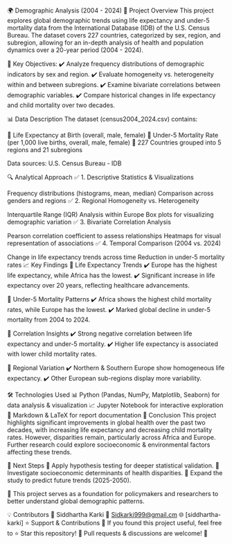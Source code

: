 🌍 Demographic Analysis (2004 - 2024)
📌 Project Overview
This project explores global demographic trends using life expectancy and under-5 mortality data from the International Database (IDB) of the U.S. Census Bureau. The dataset covers 227 countries, categorized by sex, region, and subregion, allowing for an in-depth analysis of health and population dynamics over a 20-year period (2004 - 2024).

🚀 Key Objectives:
✔️ Analyze frequency distributions of demographic indicators by sex and region.
✔️ Evaluate homogeneity vs. heterogeneity within and between subregions.
✔️ Examine bivariate correlations between demographic variables.
✔️ Compare historical changes in life expectancy and child mortality over two decades.

📊 Data Description
The dataset (census2004_2024.csv) contains:

🔹 Life Expectancy at Birth (overall, male, female)
🔹 Under-5 Mortality Rate (per 1,000 live births, overall, male, female)
🔹 227 Countries grouped into 5 regions and 21 subregions

Data sources: U.S. Census Bureau - IDB

🔍 Analytical Approach
✅ 1. Descriptive Statistics & Visualizations

Frequency distributions (histograms, mean, median)
Comparison across genders and regions
✅ 2. Regional Homogeneity vs. Heterogeneity

Interquartile Range (IQR) Analysis within Europe
Box plots for visualizing demographic variation
✅ 3. Bivariate Correlation Analysis

Pearson correlation coefficient to assess relationships
Heatmaps for visual representation of associations
✅ 4. Temporal Comparison (2004 vs. 2024)

Change in life expectancy trends across time
Reduction in under-5 mortality rates
📈 Key Findings
📍 Life Expectancy Trends
✔️ Europe has the highest life expectancy, while Africa has the lowest.
✔️ Significant increase in life expectancy over 20 years, reflecting healthcare advancements.

📍 Under-5 Mortality Patterns
✔️ Africa shows the highest child mortality rates, while Europe has the lowest.
✔️ Marked global decline in under-5 mortality from 2004 to 2024.

📍 Correlation Insights
✔️ Strong negative correlation between life expectancy and under-5 mortality.
✔️ Higher life expectancy is associated with lower child mortality rates.

📍 Regional Variation
✔️ Northern & Southern Europe show homogeneous life expectancy.
✔️ Other European sub-regions display more variability.

🛠 Technologies Used
📊 Python (Pandas, NumPy, Matplotlib, Seaborn) for data analysis & visualization
📈 Jupyter Notebook for interactive exploration
📝 Markdown & LaTeX for report documentation
📢 Conclusion
This project highlights significant improvements in global health over the past two decades, with increasing life expectancy and decreasing child mortality rates. However, disparities remain, particularly across Africa and Europe. Further research could explore socioeconomic & environmental factors affecting these trends.

🚀 Next Steps
🔹 Apply hypothesis testing for deeper statistical validation.
🔹 Investigate socioeconomic determinants of health disparities.
🔹 Expand the study to predict future trends (2025-2050).

📌 This project serves as a foundation for policymakers and researchers to better understand global demographic patterns.

💡 Contributors
👤 Siddhartha Karki
📧 Sidkarki999@gmail.cm
🌐 [siddhartha-karki]
⭐ Support & Contributions
📌 If you found this project useful, feel free to ⭐ Star this repository!
📌 Pull requests & discussions are welcome! 🎯
